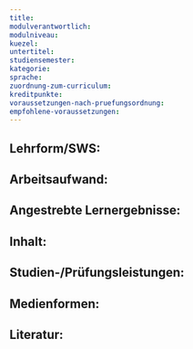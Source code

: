 ```yaml
---
title: 
modulverantwortlich: 
modulniveau:
kuezel: 
untertitel:
studiensemester: 
kategorie:
sprache: 
zuordnung-zum-curriculum:  
kreditpunkte: 
voraussetzungen-nach-pruefungsordnung: 
empfohlene-voraussetzungen: 
---
```


## Lehrform/SWS: 

## Arbeitsaufwand: 

## Angestrebte Lernergebnisse:

## Inhalt:

## Studien-/Prüfungsleistungen:

## Medienformen:

## Literatur:




